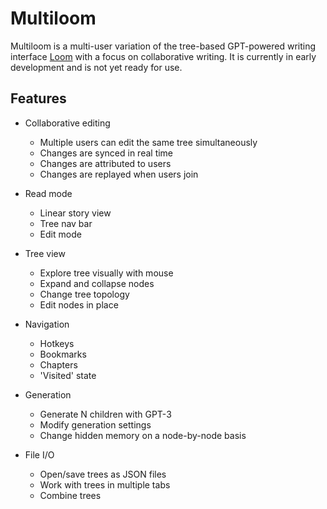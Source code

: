 # Multiloom

Multiloom is a multi-user variation of the tree-based GPT-powered writing interface [Loom](https://github.com/socketeer/loom) with a focus on collaborative writing. It is currently in early development and is not yet ready for use.

## Features

* Collaborative editing
    * Multiple users can edit the same tree simultaneously
    * Changes are synced in real time
    * Changes are attributed to users
    * Changes are replayed when users join

* Read mode
   * Linear story view
   * Tree nav bar
   * Edit mode

* Tree view
    * Explore tree visually with mouse
    * Expand and collapse nodes
    * Change tree topology
    * Edit nodes in place

* Navigation
    * Hotkeys
    * Bookmarks
    * Chapters
    * 'Visited' state

* Generation
    * Generate N children with GPT-3
    * Modify generation settings 
    * Change hidden memory on a node-by-node basis

* File I/O
    * Open/save trees as JSON files 
    * Work with trees in multiple tabs
    * Combine trees
